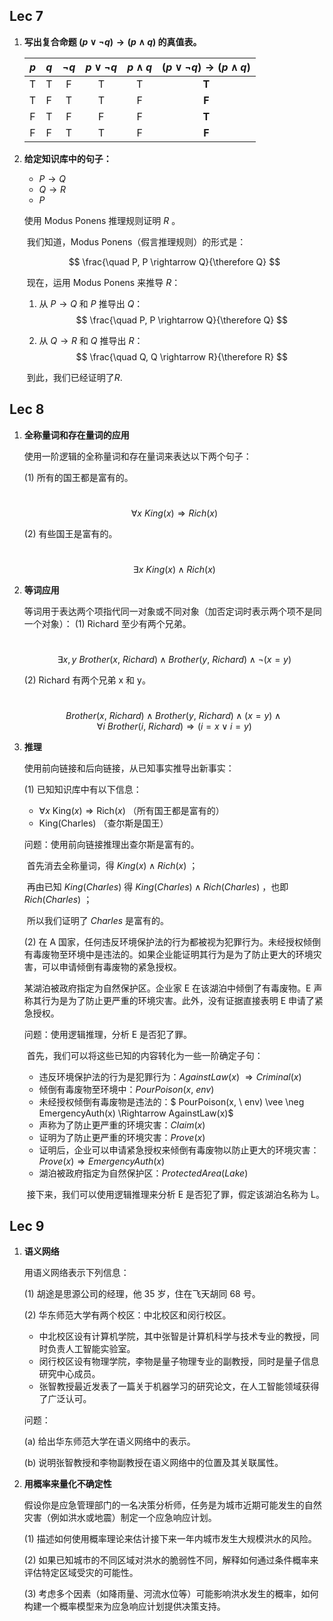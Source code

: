 ## Lec 7
1. **写出复合命题 $(p \lor \neg q) \rightarrow (p \land q)$ 的真值表。**

    | $p$ | $q$ | $\neg q$ | $p \lor \neg q$ | $p \land q$ | **$(p \lor \neg q) \rightarrow (p \land q)$** |
    |:---:|:---:|:-------:|:------------:|:---------:|:--------------------------------------:|
    |  T  |  T  |    F    |      T       |     T     |                  **T**                     |
    |  T  |  F  |    T    |      T       |     F     |                  **F**                     |
    |  F  |  T  |    F    |      F       |     F     |                  **T**                     |
    |  F  |  F  |    T    |      T       |     F     |                  **F**                     |

    

2. **给定知识库中的句子：**
   
    -  $P \rightarrow Q$ 
    -  $Q \rightarrow R$
    -  $P$
    
    使用 Modus Ponens 推理规则证明 $R$ 。
    
    
    
    ​	我们知道，Modus Ponens（假言推理规则）的形式是：
    
    $$
    \frac{\quad P, P \rightarrow Q}{\therefore Q}
    $$
    
    ​	现在，运用 Modus Ponens 来推导 $R$：
    
    1. 从 $P \rightarrow Q$ 和 $P$ 推导出 $Q$：
    $$
    \frac{\quad P, P \rightarrow Q}{\therefore Q}
    $$
    
    2. 从 $Q \rightarrow R$ 和 $Q$ 推导出 $R$：
    $$
    \frac{\quad Q, Q \rightarrow R}{\therefore R}
    $$
    
    ​	到此，我们已经证明了$R$.
    
    

## Lec 8

1. **全称量词和存在量词的应用**

    使用一阶逻辑的全称量词和存在量词来表达以下两个句子：

    (1) 所有的国王都是富有的。

    ​	$$ \forall x \ King(x) \Rightarrow Rich(x) $$

    

    (2) 有些国王是富有的。

    ​	$$\exists x \ King(x) \wedge Rich(x) $$
    
    


2. **等词应用**

    等词用于表达两个项指代同一对象或不同对象（加否定词时表示两个项不是同一个对象）：
    (1) Richard 至少有两个兄弟。

    ​	$$\exists x,y \ Brother(x, \ Richard) \wedge Brother(y, \ Richard) \wedge \neg (x = y)$$

    

    (2) Richard 有两个兄弟 x 和 y。

    ​	$$ Brother(x, \ Richard) \wedge Brother(y, \ Richard) \wedge (x = y) \wedge \forall i \ Brother(i, \ Richard ) \Rightarrow (i=x \vee i=y) $$

    

3. **推理**

    使用前向链接和后向链接，从已知事实推导出新事实：

    (1) 已知知识库中有以下信息：
    - $\forall x \ \text{King}(x) \Rightarrow \text{Rich}(x)$ （所有国王都是富有的）
    - $\text{King(Charles)}$ （查尔斯是国王）
      
    
    问题：使用前向链接推理出查尔斯是富有的。
    
    ​	首先消去全称量词，得 $King(x) \wedge Rich(x)$ ；
    
    ​	再由已知 $King(Charles)$ 得 $King(Charles) \wedge Rich(Charles)$ ，也即 $Rich(Charles)$ ；
    
    ​	所以我们证明了 *Charles* 是富有的。
    
    
    
    (2) 在 A 国家，任何违反环境保护法的行为都被视为犯罪行为。未经授权倾倒有毒废物至环境中是违法的。如果企业能证明其行为是为了防止更大的环境灾害，可以申请倾倒有毒废物的紧急授权。
    
    某湖泊被政府指定为自然保护区。企业家 E 在该湖泊中倾倒了有毒废物。E 声称其行为是为了防止更严重的环境灾害。此外，没有证据直接表明 E 申请了紧急授权。
    
    问题：使用逻辑推理，分析 E 是否犯了罪。
    
    ​	首先，我们可以将这些已知的内容转化为一些一阶确定子句：
    
     - 违反环境保护法的行为是犯罪行为：$AgainstLaw(x) \ \Rightarrow Criminal(x)$
     - 倾倒有毒废物至环境中：$PourPoison(x, \ env)$
     - 未经授权倾倒有毒废物是违法的：$ PourPoison(x, \ env) \vee \neg EmergencyAuth(x) \Rightarrow AgainstLaw(x)$
     - 声称为了防止更严重的环境灾害：$Claim(x)$
     - 证明为了防止更严重的环境灾害：$Prove(x)$
     - 证明后，企业可以申请紧急授权来倾倒有毒废物以防止更大的环境灾害：$Prove(x) \Rightarrow EmergencyAuth(x)$
     - 湖泊被政府指定为自然保护区：$ProtectedArea(Lake)$
    
    ​	接下来，我们可以使用逻辑推理来分析 E 是否犯了罪，假定该湖泊名称为 L。

## Lec 9
1. **语义网络**

    用语义网络表示下列信息：

    (1) 胡途是思源公司的经理，他 35 岁，住在飞天胡同 68 号。
    
    (2) 华东师范大学有两个校区：中北校区和闵行校区。
     - 中北校区设有计算机学院，其中张智是计算机科学与技术专业的教授，同时负责人工智能实验室。
     - 闵行校区设有物理学院，李物是量子物理专业的副教授，同时是量子信息研究中心成员。
     - 张智教授最近发表了一篇关于机器学习的研究论文，在人工智能领域获得了广泛认可。
    
    问题：

    (a) 给出华东师范大学在语义网络中的表示。

    (b) 说明张智教授和李物副教授在语义网络中的位置及其关联属性。


2. **用概率来量化不确定性**

    假设你是应急管理部门的一名决策分析师，任务是为城市近期可能发生的自然灾害（例如洪水或地震）制定一个应急响应计划。

    (1) 描述如何使用概率理论来估计接下来一年内城市发生大规模洪水的风险。

    (2) 如果已知城市的不同区域对洪水的脆弱性不同，解释如何通过条件概率来评估特定区域受灾的可能性。

    (3) 考虑多个因素（如降雨量、河流水位等）可能影响洪水发生的概率，如何构建一个概率模型来为应急响应计划提供决策支持。
